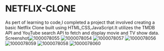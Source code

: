 # NETFLIX-CLONE
As pert of learning to code,I completed a project that involved creating a basic Netflix Clone built using HTML,CSS,JavaScript.It utilizes the TMDB API and YouTube search API to fetch and display movie and TV show data.
Screenshot![1000078055](https://github.com/user-attachments/assets/50cb01c9-a7ff-4293-89ae-d4b3b80122a0)
![1000078054](https://github.com/user-attachments/assets/0e8fe9b0-250f-43c1-bd45-dfb7bfaf4616)
![1000078057](https://github.com/user-attachments/assets/fdd6a44a-bb71-4e4b-8b14-3d3541f8ba30)
![1000078056](https://github.com/user-attachments/assets/63ee4ccf-9911-4518-8452-50a14a28245e)
![1000078059](https://github.com/user-attachments/assets/71faae03-cc79-462d-8c4a-3c21675c9b1e)
![1000078058](https://github.com/user-attachments/assets/21558538-fd3a-4959-849d-d5427b816d47)
![1000078060](https://github.com/user-attachments/assets/7460b353-3e1f-4b1e-aadc-4e2ccb5a920e)
